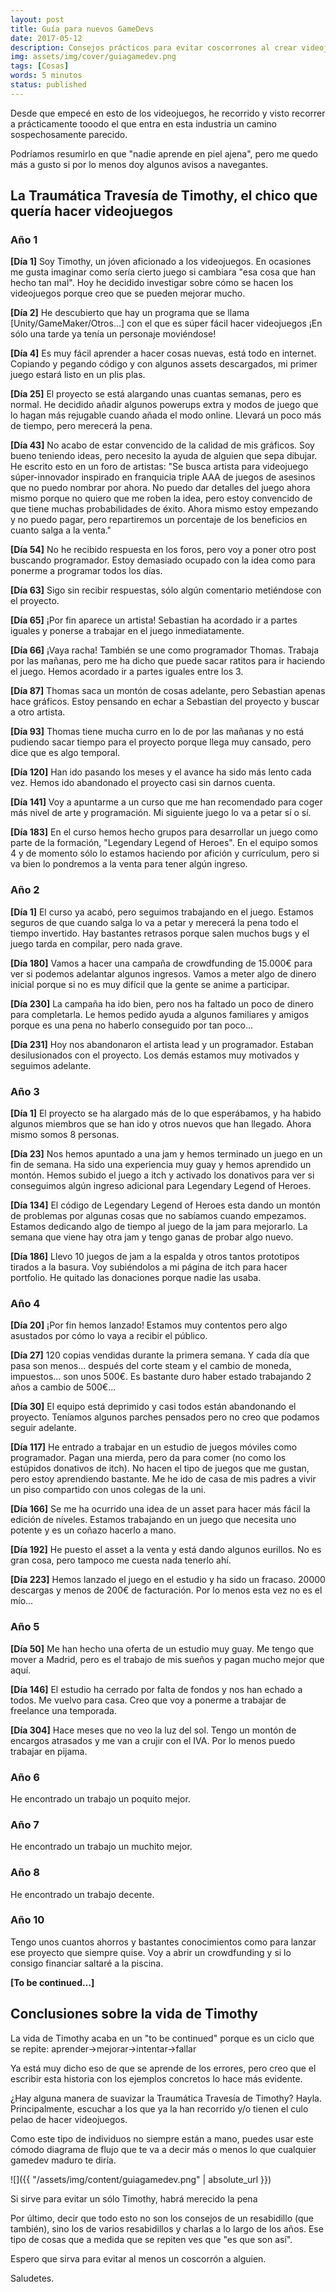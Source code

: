 ```yaml
---
layout: post
title: Guía para nuevos GameDevs
date: 2017-05-12
description: Consejos prácticos para evitar coscorrones al crear videojuegos
img: assets/img/cover/guiagamedev.png
tags: [Cosas]
words: 5 minutos
status: published
---
```


Desde que empecé en esto de los videojuegos, he recorrido y visto recorrer a prácticamente tooodo el que entra en esta industria un camino sospechosamente parecido.

Podríamos resumirlo en que "nadie aprende en piel ajena", pero me quedo más a gusto si por lo menos doy algunos avisos a navegantes.

## La Traumática Travesía de Timothy, el chico que quería hacer videojuegos

### Año 1
**[Día 1]**
Soy Timothy, un jóven aficionado a los videojuegos. En ocasiones me gusta imaginar como sería cierto juego si cambiara "esa cosa que han hecho tan mal". Hoy he decidido investigar sobre cómo se hacen los videojuegos porque creo que se pueden mejorar mucho.

**[Día 2]**
He descubierto que hay un programa que se llama [Unity/GameMaker/Otros...] con el que es súper fácil hacer videojuegos ¡En sólo una tarde ya tenía un personaje moviéndose!

**[Día 4]**
Es muy fácil aprender a hacer cosas nuevas, está todo en internet. Copiando y pegando código y con algunos assets descargados, mi primer juego estará listo en un plis plas.

**[Día 25]**
El proyecto se está alargando unas cuantas semanas, pero es normal. He decidido añadir algunos powerups extra y modos de juego que lo hagan más rejugable cuando añada el modo online. Llevará un poco más de tiempo, pero merecerá la pena.

**[Día 43]**
No acabo de estar convencido de la calidad de mis gráficos. Soy bueno teniendo ideas, pero necesito la ayuda de alguien que sepa dibujar. He escrito esto en un foro de artistas: "Se busca artista para videojuego súper-innovador inspirado en franquicia triple AAA de juegos de asesinos que no puedo nombrar por ahora. No puedo dar detalles del juego ahora mismo porque no quiero que me roben la idea, pero estoy convencido de que tiene muchas probabilidades de éxito. Ahora mismo estoy empezando y no puedo pagar, pero repartiremos un porcentaje de los beneficios en cuanto salga a la venta."

**[Día 54]**
No he recibido respuesta en los foros, pero voy a poner otro post buscando programador. Estoy demasiado ocupado con la idea como para ponerme a programar todos los días.

**[Día 63]**
Sigo sin recibir respuestas, sólo algún comentario metiéndose con el proyecto.

**[Día 65]**
¡Por fin aparece un artista! Sebastian ha acordado ir a partes iguales y ponerse a trabajar en el juego inmediatamente.

**[Día 66]**
¡Vaya racha! También se une como programador Thomas. Trabaja por las mañanas, pero me ha dicho que puede sacar ratitos para ir haciendo el juego. Hemos acordado ir a partes iguales entre los 3.

**[Día 87]**
Thomas saca un montón de cosas adelante, pero Sebastian apenas hace gráficos. Estoy pensando en echar a Sebastian del proyecto y buscar a otro artista.

**[Día 93]**
Thomas tiene mucha curro en lo de por las mañanas y no está pudiendo sacar tiempo para el proyecto porque llega muy cansado, pero dice que es algo temporal.

**[Día 120]**
Han ido pasando los meses y el avance ha sido más lento cada vez. Hemos ido abandonado el proyecto casi sin darnos cuenta.

**[Día 141]**
Voy a apuntarme a un curso que me han recomendado para coger más nivel de arte y programación. Mi siguiente juego lo va a petar sí o sí.

**[Día 183]**
En el curso hemos hecho grupos para desarrollar un juego como parte de la formación, "Legendary Legend of Heroes". En el equipo somos 4 y de momento sólo lo estamos haciendo por afición y currículum, pero si va bien lo pondremos a la venta para tener algún ingreso.

### Año 2
**[Día 1]**
El curso ya acabó, pero seguimos trabajando en el juego. Estamos seguros de que cuando salga lo va a petar y merecerá la pena todo el tiempo invertido. Hay bastantes retrasos porque salen muchos bugs y el juego tarda en compilar, pero nada grave.

**[Día 180]**
Vamos a hacer una campaña de crowdfunding de 15.000€ para ver si podemos adelantar algunos ingresos. Vamos a meter algo de dinero inicial porque si no es muy difícil que la gente se anime a participar.

**[Día 230]**
La campaña ha ido bien, pero nos ha faltado un poco de dinero para completarla. Le hemos pedido ayuda a algunos familiares y amigos porque es una pena no haberlo conseguido por tan poco...

**[Día 231]**
Hoy nos abandonaron el artista lead y un programador. Estaban desilusionados con el proyecto. Los demás estamos muy motivados y seguimos adelante.

### Año 3
**[Día 1]**
El proyecto se ha alargado más de lo que esperábamos, y ha habido algunos miembros que se han ido y otros nuevos que han llegado. Ahora mismo somos 8 personas.

**[Día 23]**
Nos hemos apuntado a una jam y hemos terminado un juego en un fin de semana. Ha sido una experiencia muy guay y hemos aprendido un montón. Hemos subido el juego a itch y activado los donativos para ver si conseguimos algún ingreso adicional para Legendary Legend of Heroes.

**[Día 134]**
El código de Legendary Legend of Heroes esta dando un montón de problemas por algunas cosas que no sabíamos cuando empezamos. Estamos dedicando algo de tiempo al juego de la jam para mejorarlo. La semana que viene hay otra jam y tengo ganas de probar algo nuevo.

**[Día 186]**
Llevo 10 juegos de jam a la espalda y otros tantos prototipos tirados a la basura. Voy subiéndolos a mi página de itch para hacer portfolio. He quitado las donaciones porque nadie las usaba.

### Año 4
**[Día 20]**
¡Por fin hemos lanzado! Estamos muy contentos pero algo asustados por cómo lo vaya a recibir el público.

**[Día 27]**
120 copias vendidas durante la primera semana. Y cada día que pasa son menos... después del corte steam y el cambio de moneda, impuestos... son unos 500€. Es bastante duro haber estado trabajando 2 años a cambio de 500€...

**[Día 30]**
El equipo está deprimido y casi todos están abandonando el proyecto. Teníamos algunos parches pensados pero no creo que podamos seguir adelante.

**[Día 117]**
He entrado a trabajar en un estudio de juegos móviles como programador. Pagan una mierda, pero da para comer (no como los estúpidos donativos de itch). No hacen el tipo de juegos que me gustan, pero estoy aprendiendo bastante. Me he ido de casa de mis padres a vivir un piso compartido con unos colegas de la uni.

**[Día 166]**
Se me ha ocurrido una idea de un asset para hacer más fácil la edición de niveles. Estamos trabajando en un juego que necesita uno potente y es un coñazo hacerlo a mano.

**[Día 192]**
He puesto el asset a la venta y está dando algunos eurillos. No es gran cosa, pero tampoco me cuesta nada tenerlo ahí.

**[Día 223]**
Hemos lanzado el juego en el estudio y ha sido un fracaso. 20000 descargas y menos de 200€ de facturación. Por lo menos esta vez no es el mío...

### Año 5
**[Día 50]**
Me han hecho una oferta de un estudio muy guay. Me tengo que mover a Madrid, pero es el trabajo de mis sueños y pagan mucho mejor que aquí.

**[Día 146]**
El estudio ha cerrado por falta de fondos y nos han echado a todos. Me vuelvo para casa. Creo que voy a ponerme a trabajar de freelance una temporada.

**[Día 304]**
Hace meses que no veo la luz del sol. Tengo un montón de encargos atrasados y me van a crujir con el IVA. Por lo menos puedo trabajar en pijama.

### Año 6
He encontrado un trabajo un poquito mejor.

### Año 7
He encontrado un trabajo un muchito mejor.

### Año 8
He encontrado un trabajo decente.

### Año 10
Tengo unos cuantos ahorros y bastantes conocimientos como para lanzar ese proyecto que siempre quise. Voy a abrir un crowdfunding y si lo consigo financiar saltaré a la piscina.

**[To be continued...]**


## Conclusiones sobre la vida de Timothy

La vida de Timothy acaba en un "to be continued" porque es un ciclo que se repite: aprender->mejorar->intentar->fallar

Ya está muy dicho eso de que se aprende de los errores, pero creo que el escribir esta historia con los ejemplos concretos lo hace más evidente.

¿Hay alguna manera de suavizar la Traumática Travesía de Timothy? Hayla. Principalmente, escuchar a los que ya la han recorrido y/o tienen el culo pelao de hacer videojuegos.

Como este tipo de individuos no siempre están a mano, puedes usar este cómodo diagrama de flujo que te va a decir más o menos lo que cualquier gamedev maduro te diría.

![]({{ "/assets/img/content/guiagamedev.png" | absolute_url }})
<p class="image-caption">Si sirve para evitar un sólo Timothy, habrá merecido la pena</p>

Por último, decir que todo esto no son los consejos de un resabidillo (que también), sino los de varios resabidillos y charlas a lo largo de los años. Ese tipo de cosas que a medida que se repiten ves que "es que son así".

Espero que sirva para evitar al menos un coscorrón a alguien.

Saludetes.